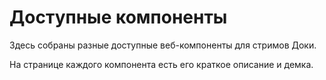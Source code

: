 # Доступные компоненты

Здесь собраны разные доступные веб-компоненты для стримов Доки.

На странице каждого компонента есть его краткое описание и демка.
